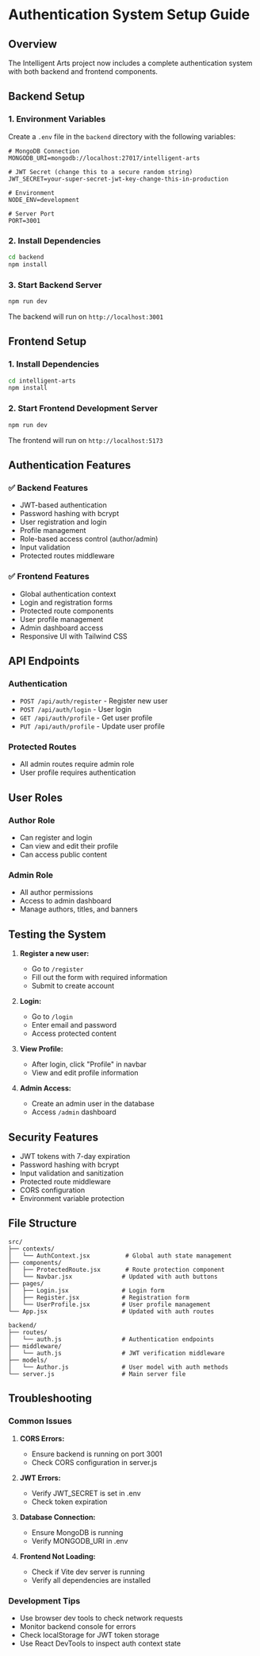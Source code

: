 # Authentication System Setup Guide

## Overview
The Intelligent Arts project now includes a complete authentication system with both backend and frontend components.

## Backend Setup

### 1. Environment Variables
Create a `.env` file in the `backend` directory with the following variables:

```env
# MongoDB Connection
MONGODB_URI=mongodb://localhost:27017/intelligent-arts

# JWT Secret (change this to a secure random string)
JWT_SECRET=your-super-secret-jwt-key-change-this-in-production

# Environment
NODE_ENV=development

# Server Port
PORT=3001
```

### 2. Install Dependencies
```bash
cd backend
npm install
```

### 3. Start Backend Server
```bash
npm run dev
```

The backend will run on `http://localhost:3001`

## Frontend Setup

### 1. Install Dependencies
```bash
cd intelligent-arts
npm install
```

### 2. Start Frontend Development Server
```bash
npm run dev
```

The frontend will run on `http://localhost:5173`

## Authentication Features

### ✅ Backend Features
- JWT-based authentication
- Password hashing with bcrypt
- User registration and login
- Profile management
- Role-based access control (author/admin)
- Input validation
- Protected routes middleware

### ✅ Frontend Features
- Global authentication context
- Login and registration forms
- Protected route components
- User profile management
- Admin dashboard access
- Responsive UI with Tailwind CSS

## API Endpoints

### Authentication
- `POST /api/auth/register` - Register new user
- `POST /api/auth/login` - User login
- `GET /api/auth/profile` - Get user profile
- `PUT /api/auth/profile` - Update user profile

### Protected Routes
- All admin routes require admin role
- User profile requires authentication

## User Roles

### Author Role
- Can register and login
- Can view and edit their profile
- Can access public content

### Admin Role
- All author permissions
- Access to admin dashboard
- Manage authors, titles, and banners

## Testing the System

1. **Register a new user:**
   - Go to `/register`
   - Fill out the form with required information
   - Submit to create account

2. **Login:**
   - Go to `/login`
   - Enter email and password
   - Access protected content

3. **View Profile:**
   - After login, click "Profile" in navbar
   - View and edit profile information

4. **Admin Access:**
   - Create an admin user in the database
   - Access `/admin` dashboard

## Security Features

- JWT tokens with 7-day expiration
- Password hashing with bcrypt
- Input validation and sanitization
- Protected route middleware
- CORS configuration
- Environment variable protection

## File Structure

```
src/
├── contexts/
│   └── AuthContext.jsx          # Global auth state management
├── components/
│   ├── ProtectedRoute.jsx       # Route protection component
│   └── Navbar.jsx              # Updated with auth buttons
├── pages/
│   ├── Login.jsx               # Login form
│   ├── Register.jsx            # Registration form
│   └── UserProfile.jsx         # User profile management
└── App.jsx                     # Updated with auth routes

backend/
├── routes/
│   └── auth.js                 # Authentication endpoints
├── middleware/
│   └── auth.js                 # JWT verification middleware
├── models/
│   └── Author.js               # User model with auth methods
└── server.js                   # Main server file
```

## Troubleshooting

### Common Issues

1. **CORS Errors:**
   - Ensure backend is running on port 3001
   - Check CORS configuration in server.js

2. **JWT Errors:**
   - Verify JWT_SECRET is set in .env
   - Check token expiration

3. **Database Connection:**
   - Ensure MongoDB is running
   - Verify MONGODB_URI in .env

4. **Frontend Not Loading:**
   - Check if Vite dev server is running
   - Verify all dependencies are installed

### Development Tips

- Use browser dev tools to check network requests
- Monitor backend console for errors
- Check localStorage for JWT token storage
- Use React DevTools to inspect auth context state 